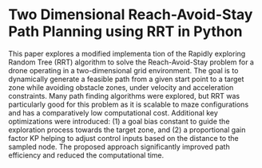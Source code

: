# Two Dimensional Reach-Avoid-Stay Path Planning using RRT in Python

This paper explores a modified implementa tion of the Rapidly exploring Random Tree (RRT) algorithm to solve the Reach-Avoid-Stay problem for a drone operating in a two-dimensional grid environment. The goal is to dynamically generate a feasible path from a given start point to a target zone while avoiding obstacle zones, under velocity and acceleration constraints. Many path finding algorithms were explored, but RRT was particularly good for this problem as it is scalable to maze configurations and has a comparatively low computational cost. Additional key optimizations were introduced: (1) a goal bias constant to guide the exploration process towards the target zone, and (2) a proportional gain factor KP helping to adjust control inputs based on the distance to the sampled node. The proposed approach significantly improved path efficiency and reduced the computational time.
